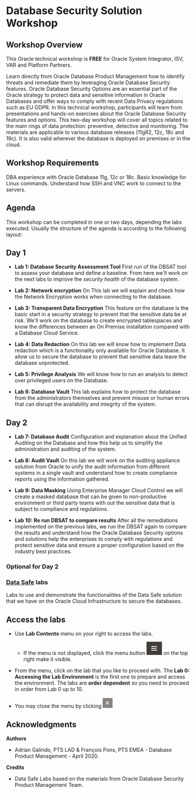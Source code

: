 # Database Security Solution Workshop #

## Workshop Overview ##

This Oracle technical workshop is **FREE** for Oracle System Integrator, ISV, VAR and Platform Partners. 

Learn directly from Oracle Database Product Management how to identify threats and remediate them by leveraging Oracle Database Security features. Oracle Database Security Options are an essential part of the Oracle strategy to protect data and sensitive information in Oracle Databases and offer ways to comply with recent Data Privacy regulations such as EU GDPR. In this technical workshop, participants will learn from presentations and hands-on exercises about the Oracle Database Security features and options. This two-day workshop will cover all topics related to the main rings of data protection: preventive, detective and monitoring. The materials are applicable to various database releases (11gR2, 12c, 18c and 19c). It is also valid wherever the database is deployed on premises or in the cloud.

## Workshop Requirements

DBA experience with Oracle Database 11g, 12c or 18c.
Basic knowledge for Linux commands.
Understand how SSH and VNC work to connect to the servers.

## Agenda

This workshop can be completed in one or two days, depending the labs executed. Usually the structure of the agenda is according to the following layout:

## Day 1

- **Lab 1: Database Security Assessment Tool**
First run of the DBSAT tool to assess your database and define a baseline. From here we'll work on the next labs to improve the *security health* of the database system.

- **Lab 2: Network encryption**
On This lab we will explain and check how the Network Encryption works when connecting to the database.

- **Lab 3: Transparent Data Encryption**
This feature on the database is the basic start in a security strategy to prevent that the sensitive data be at risk. We'll work on the database to create encrypted tablespaces and know the differences between an On Premise installation compared with a Database Cloud Service.

- **Lab 4: Data Redaction**
On this lab we will know how to implement Data redaction which is a functionality only available for Oracle Database. It allow us to secure the database to prevent that sensitive data leave the database unprotected. 

- **Lab 5: Privilege Analysis**
We will know how to run an analysis to detect over privileged users on the Database.

- **Lab 6: Database Vault**
This lab explains how to protect the database from the administrators themselves and prevent misuse or human errors that can disrupt the availability and integrity of the system.

## Day 2

- **Lab 7: Database Audit**
Configuration and explanation about the Unified Auditing on the Database and how this help us to simplify the administration and auditing of the system.

- **Lab 8: Audit Vault**
On this lab we will work on the auditing appliance solution from Oracle to unify the audit information from different systems in a single vault and understand how to create compliance reports using the information gathered. 

- **Lab 9: Data Masking**
Using Enterprise Manager Cloud Control we will create a masked database that can be given to non-productive environment or third party teams with out the sensitive data that is subject to compliance and regulations.

- **Lab 10: Re run DBSAT to compare results**
After all the remediations implemented on the previous labs, we run the DBSAT again to compare the results and understand how the Oracle Database Security options and solutions help the enterprises to comply with regulations and protect sensitive data and ensure a proper configuration based on the industry best practices. 

### Optional for Day 2

### [**Data Safe**](https://fpons.github.io/DataSafe/ "Data Safe Labs") labs
Labs to use and demonstrate the functionalities of the Data Safe solution that we have on the Oracle Cloud Infrastructure to secure the databases.



## Access the labs ##

- Use **Lab Contents** menu on your right to access the labs.
    - If the menu is not displayed, click the menu button ![](./images/menu-button.png "") on the top right  make it visible.


- From the menu, click on the lab that you like to proceed with. The **Lab 0: Accessing the Lab Environment** is the first one to prepare and access the environment. The labs are **order dependent** so you need to proceed in order from Lab 0 up to 10.


- You may close the menu by clicking ![](./images/menu-close.png "")

## Acknowledgments

**Authors** 

- Adrian Galindo, PTS LAD & François Pons, PTS EMEA - Database Product Management - April 2020.

**Credits**
- Data Safe Labs based on the materials from Oracle Database Security Product Management Team.
